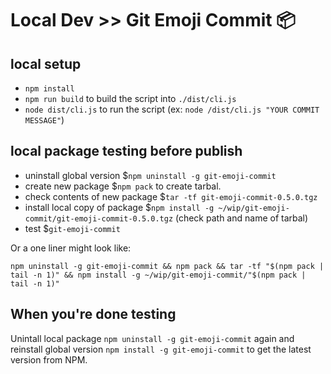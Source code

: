 # Local Dev >> Git Emoji Commit 📦

## local setup

- `npm install`
- `npm run build` to build the script into `./dist/cli.js`
- `node dist/cli.js` to run the script (ex: `node /dist/cli.js "YOUR COMMIT MESSAGE"`)

## local package testing before publish

- uninstall global version \$`npm uninstall -g git-emoji-commit`
- create new package \$`npm pack` to create tarbal.
- check contents of new package \$`tar -tf git-emoji-commit-0.5.0.tgz`
- install local copy of package \$`npm install -g ~/wip/git-emoji-commit/git-emoji-commit-0.5.0.tgz` (check path and name of tarbal)
- test \$`git-emoji-commit`

Or a one liner might look like:

```
npm uninstall -g git-emoji-commit && npm pack && tar -tf "$(npm pack | tail -n 1)" && npm install -g ~/wip/git-emoji-commit/"$(npm pack | tail -n 1)"
```

## When you're done testing

Unintall local package `npm uninstall -g git-emoji-commit` again and reinstall global version `npm install -g git-emoji-commit` to get the latest version from NPM.
